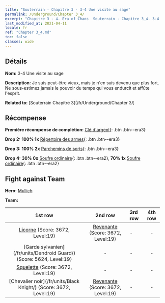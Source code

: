 ```yaml
---
title: "Souterrain - Chapitre 3 - 3-4 Une visite au sage"
permalink: /Underground/Chapter 3_4/
excerpt: "Chapitre 3 - 4. Era of Chaos  Souterrain - Chapitre 3_4. 3-4 Une visite au sage"
last_modified_at: 2021-04-11
locale: fr
ref: "Chapter 3_4.md"
toc: false
classes: wide
---
```


## Détails

 **Nom:** 3-4 Une visite au sage

 **Description:** Je suis peut-être vieux, mais je n'en suis devenu que plus fort. Ne sous-estimez jamais le pouvoir du temps qui vous endurcit et affûte l'esprit.

 **Related to:** [Souterrain Chapitre 3](/fr/Underground/Chapter 3/)

## Récompense

 **Première récompense de complétion:** [Clé d'argent](/fr/Items/con_693/){: .btn .btn--era3}

 **Drop 2:** **100% 1x** [Répertoire des armes](/fr/Items/mat_18/){: .btn .btn--era3}

 **Drop 3:** **100% 2x** [Parchemins de sorts](/fr/Items/con_694/){: .btn .btn--era3}

 **Drop 4:** **30% 0x** [Soufre ordinaire](/fr/Items/mat_9/){: .btn .btn--era2}, **70% 1x** [Soufre ordinaire](/fr/Items/mat_9/){: .btn .btn--era2}


## Fight against Team
 **Hero:** [Mullich](/fr/heroes/Mullich/)

 **Team:**


  | 1st row | 2nd row | 3rd row | 4th row |
  |:----:|:----:|:----|:----:|
  | [Licorne](/fr/units/Unicorn/) (Score: 3672, Level:19)  | [Revenante](/fr/units/Wight/) (Score: 3672, Level:19)  | - | - |
  | [Garde sylvanien](/fr/units/Dendroid Guard/) (Score: 5624, Level:19)  | - | - | - |
  | [Squelette](/fr/units/Skeleton/) (Score: 3672, Level:19)  | - | - | - |
  | [Chevalier noir](/fr/units/Black Knight/) (Score: 3672, Level:19)  | [Revenante](/fr/units/Wight/) (Score: 3672, Level:19)  | - | - |


